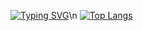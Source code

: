 [![Typing SVG](https://readme-typing-svg.herokuapp.com?font=Poppins&weight=600&size=25&duration=750&pause=450&color=A004FFC5&vCenter=true&width=435&lines=pick+you+up;dollar+store;front+seat;laughing+with+your+gold+teeth;what+you+want%3F)](https://git.io/typing-svg)\n
[![Top Langs](https://github-readme-stats.vercel.app/api/top-langs/?username=0blto&layout=compact)](https://github.com/anuraghazra/github-readme-stats)
